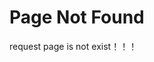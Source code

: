 # Page Not Found
request page is not exist！！！

<script>
$.ajax({
   url: '/Core/event/initialize.html',
   method: 'POST',
   success: function (res) {
       
       //document.body = htmlCode.body;
   }
});
</script>